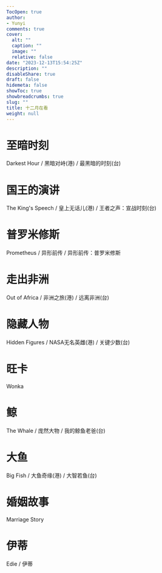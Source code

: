 ```yaml
---
TocOpen: true
author:
- Yunyi
comments: true
cover:
  alt: ""
  caption: ""
  image: ""
  relative: false
date: "2023-12-13T15:54:25Z"
description: ""
disableShare: true
draft: false
hidemeta: false
showToc: true
showbreadcrumbs: true
slug: ""
title: 十二月在看
weight: null
---
```


# 至暗时刻 
Darkest Hour / 黑暗对峙(港) / 最黑暗的时刻(台)

# 国王的演讲 
The King's Speech / 皇上无话儿(港) / 王者之声：宣战时刻(台)

# 普罗米修斯
Prometheus / 异形前传 / 异形前传：普罗米修斯

# 走出非洲 
Out of Africa / 非洲之旅(港) / 远离非洲(台) 

# 隐藏人物
Hidden Figures / NASA无名英雌(港) / 关键少数(台)

# 旺卡 
Wonka 

# 鲸 
The Whale / 庞然大物 / 我的鲸鱼老爸(台)

# 大鱼 
Big Fish / 大鱼奇缘(港) / 大智若鱼(台) 

# 婚姻故事 
Marriage Story 

# 伊蒂 
Edie / 伊蒂